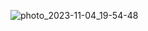 ![photo_2023-11-04_19-54-48](https://github.com/Satylizer/PPOIS/assets/108609627/e1c2d820-a8b9-47f5-bcf8-102179054473)
